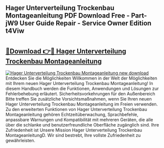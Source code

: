 ## Hager Unterverteilung Trockenbau Montageanleitung PDF Download Free - Part-jW9 User Guide Repair - Service Owner Edition t4Viw

# <h2><a href="http://df8i6p.blite.top/?on=Hager+Unterverteilung+Trockenbau+Montageanleitung">🔗Download 👉🔴 Hager Unterverteilung Trockenbau Montageanleitung</a></h2>

[![Hager Unterverteilung Trockenbau Montageanleitung new download](https://i.imgur.com/lujVjoI.png)](http://df8i6p.blite.top/?on=Hager+Unterverteilung+Trockenbau+Montageanleitung)
Entdecken Sie die Möglichkeiten Willkommen in der Welt der Möglichkeiten mit Ihrem neuen Hager Unterverteilung Trockenbau Montageanleitung! In diesem Handbuch werden die Funktionen, Anwendungen und Lösungen zur Fehlerbehebung erläutert. Sicherheitsvorkehrungen für den Außenbereich Bitte treffen Sie zusätzliche Vorsichtsmaßnahmen, wenn Sie Ihren neuen Hager Unterverteilung Trockenbau Montageanleitung im Freien verwenden. Zu den erweiterten Funktionen von Hager Unterverteilung Trockenbau Montageanleitung gehören Echtzeitüberwachung, Sprachbefehle, anpassbare Warnungen und Kompatibilität mit mehreren Geräten, die alle über die schlanke und benutzerfreundliche Oberfläche zugänglich sind. Ihre Zufriedenheit ist Unsere Mission Hager Unterverteilung Trockenbau MontageanleitungD. Wir sind bestrebt, Ihre vollste Zufriedenheit zu gewährleisten.

